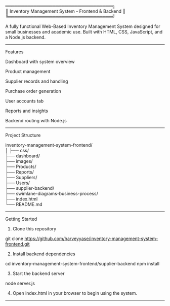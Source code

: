 ══════════════════════════════════╗  
║  Inventory Management System - Frontend & Backend ║  
╚═════════════════════════════════╝

A fully functional Web-Based Inventory Management System designed for small businesses and academic use. Built with HTML, CSS, JavaScript, and a Node.js backend.


---

Features

Dashboard with system overview

Product management

Supplier records and handling

Purchase order generation

User accounts tab

Reports and insights

Backend routing with Node.js



---

Project Structure

inventory-management-system-frontend/  
│
├── css/  
├── dashboard/  
├── images/  
├── Products/  
├── Reports/  
├── Suppliers/  
├── Users/  
├── supplier-backend/  
├── swimlane-diagrams-business-process/  
├── index.html  
└── README.md  


---

Getting Started

1. Clone this repository

git clone https://github.com/harveyyase/inventory-management-system-frontend.git


2. Install backend dependencies

cd inventory-management-system-frontend/supplier-backend
npm install


3. Start the backend server

node server.js


4. Open index.html in your browser to begin using the system.




---
